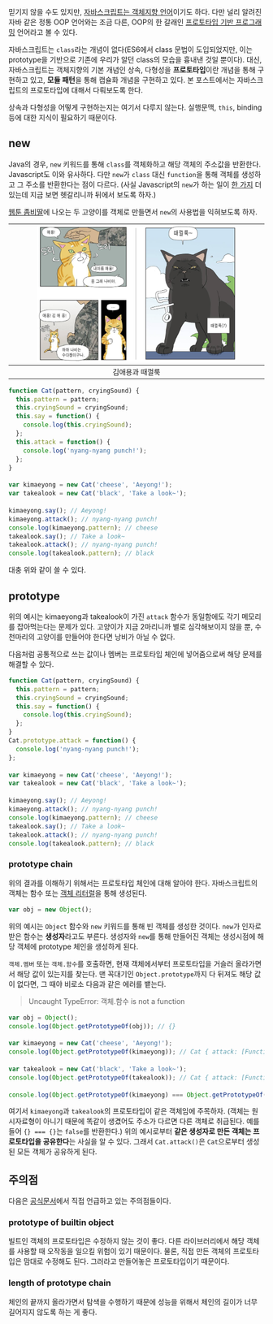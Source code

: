 믿기지 않을 수도 있지만, [자바스크립트는 객체지향 언어](https://en.wikipedia.org/wiki/Object-oriented_programming#OOP_in_dynamic_languages)이기도 하다. 다만 널리 알려진 자바 같은 정통 OOP 언어와는 조금 다른, OOP의 한 갈래인 [프로토타입 기반 프로그래밍](https://ko.wikipedia.org/wiki/%ED%94%84%EB%A1%9C%ED%86%A0%ED%83%80%EC%9E%85_%EA%B8%B0%EB%B0%98_%ED%94%84%EB%A1%9C%EA%B7%B8%EB%9E%98%EB%B0%8D) 언어라고 볼 수 있다.

자바스크립트는 `class`라는 개념이 없다(ES6에서 class 문법이 도입되었지만, 이는 prototype을 기반으로 기존에 우리가 알던 class의 모습을 흉내낸 것일 뿐이다). 대신, 자바스크립트는 객체지향의 기본 개념인 상속, 다형성을 **프로토타입**이란 개념을 통해 구현하고 있고, **모듈 패턴**을 통해 캡슐화 개념을 구현하고 있다. 본 포스트에서는 자바스크립트의 프로토타입에 대해서 다뤄보도록 한다.

상속과 다형성을 어떻게 구현하는지는 여기서 다루지 않는다. 실행문맥, `this`, binding 등에 대한 지식이 필요하기 때문이다. 



## new

Java의 경우, `new` 키워드를 통해  `class`를 객체화하고 해당 객체의 주소값을 반환한다. Javascript도 이와 유사하다. 다만 `new`가 `class` 대신 `function`을 통해 객체를 생성하고 그 주소를 반환한다는 점이 다르다. (사실 Javascript의 `new`가 하는 일이 [한 가지](https://developer.mozilla.org/ko/docs/Web/JavaScript/Guide/Inheritance_and_the_prototype_chain#prototype_%EA%B7%B8%EB%A6%AC%EA%B3%A0_Object.getPrototypeOf) 더 있는데 지금 보면 헷갈리니까 뒤에서 보도록 하자.)

[웹툰 좀비딸](https://comic.naver.com/webtoon/list.nhn?titleId=715772)에 나오는 두 고양이를 객체로 만들면서 `new`의 사용법을 익혀보도록 하자.

| <img src="https://raw.githubusercontent.com/3jins/Images/master/kimaeyong-and-takealook.png" width="80%"/> |
| :----------------------------------------------------------: |
|                       김애용과 때껄룩                        |

```javascript
function Cat(pattern, cryingSound) {
  this.pattern = pattern;
  this.cryingSound = cryingSound;
  this.say = function() {
    console.log(this.cryingSound);
  };
  this.attack = function() {
    console.log('nyang-nyang punch!');
  };
}

var kimaeyong = new Cat('cheese', 'Aeyong!');
var takealook = new Cat('black', 'Take a look~');

kimaeyong.say(); // Aeyong!
kimaeyong.attack(); // nyang-nyang punch!
console.log(kimaeyong.pattern); // cheese
takealook.say(); // Take a look~
takealook.attack(); // nyang-nyang punch!
console.log(takealook.pattern); // black
```

대충 위와 같이 쓸 수 있다.



## prototype

위의 예시는 kimaeyong과 takealook이 가진 `attack` 함수가 동일함에도 각기 메모리를 잡아먹는다는 문제가 있다. 고양이가 지금 2마리니까 별로 심각해보이지 않을 뿐, 수천마리의 고양이를 만들어야 한다면 낭비가 아닐 수 없다. 

다음처럼 공통적으로 쓰는 값이나 멤버는 프로토타입 체인에 넣어줌으로써 해당 문제를 해결할 수 있다.

```javascript
function Cat(pattern, cryingSound) {
  this.pattern = pattern;
  this.cryingSound = cryingSound;
  this.say = function() {
    console.log(this.cryingSound);
  };
}
Cat.prototype.attack = function() {
  console.log('nyang-nyang punch!');
};

var kimaeyong = new Cat('cheese', 'Aeyong!');
var takealook = new Cat('black', 'Take a look~');

kimaeyong.say(); // Aeyong!
kimaeyong.attack(); // nyang-nyang punch!
console.log(kimaeyong.pattern); // cheese
takealook.say(); // Take a look~
takealook.attack(); // nyang-nyang punch!
console.log(takealook.pattern); // black
```

### prototype chain

위의 결과를 이해하기 위해서는 프로토타입 체인에 대해 알아야 한다. 자바스크립트의 객체는 함수 또는 [객체 리터럴](https://developer.mozilla.org/ko/docs/Web/JavaScript/Reference/Operators/Object_initializer)을 통해 생성된다.

```javascript
var obj = new Object();
```

위의 예시는 `Object` 함수와 `new` 키워드를 통해 빈 객체를 생성한 것이다. `new`가 인자로 받은 함수는 **생성자**라고도 부른다. 생성자와 `new`를 통해 만들어진 객체는 생성시점에 해당 객체에 prototype 체인을 생성하게 된다.

`객체.멤버` 또는 `객체.함수`를 호출하면, 현재 객체에서부터 프로토타입을 거슬러 올라가면서 해당 값이 있는지를 찾는다. 맨 꼭대기인 `Object.prototype`까지 다 뒤져도 해당 값이 없다면, 그 때야 비로소 다음과 같은 에러를 뱉는다.

> Uncaught TypeError: 객체.함수 is not a function

```javascript
var obj = Object();
console.log(Object.getPrototypeOf(obj)); // {}

var kimaeyong = new Cat('cheese', 'Aeyong!');
console.log(Object.getPrototypeOf(kimaeyong)); // Cat { attack: [Function] }

var takealook = new Cat('black', 'Take a look~');
console.log(Object.getPrototypeOf(takealook)); // Cat { attack: [Function] }

console.log(Object.getPrototypeOf(kimaeyong) === Object.getPrototypeOf(takealook)); // true
```

여기서 `kimaeyong`과 `takealook`의 프로토타입이 같은 객체임에 주목하자. (객체는 원시자료형이 아니기 때문에 똑같이 생겼어도 주소가 다르면 다른 객체로 취급된다. 예를 들어 `{} === {}`는 `false`를 반환한다.) 위의 예시로부터 **같은 생성자로 만든 객체는 프로토타입을 공유한다**는 사실을 알 수 있다. 그래서 `Cat.attack()`은 `Cat`으로부터 생성된 모든 객체가 공유하게 된다.



## 주의점

다음은 [공식문서](https://developer.mozilla.org/ko/docs/Web/JavaScript/Guide/Inheritance_and_the_prototype_chain#%EA%B2%B0%EB%A1%A0)에서 직접 언급하고 있는 주의점들이다.

### prototype of builtin object

빌트인 객체의 프로토타입은 수정하지 않는 것이 좋다. 다른 라이브러리에서 해당 객체를 사용할 때 오작동을 일으킬 위험이 있기 때문이다. 물론, 직접 만든 객체의 프로토타입은 맘대로 수정해도 된다. 그러라고 만들어놓은 프로토타입이기 때문이다.

### length of prototype chain

체인의 끝까지 올라가면서 탐색을 수행하기 때문에 성능을 위해서 체인의 길이가 너무 길어지지 않도록 하는 게 좋다.